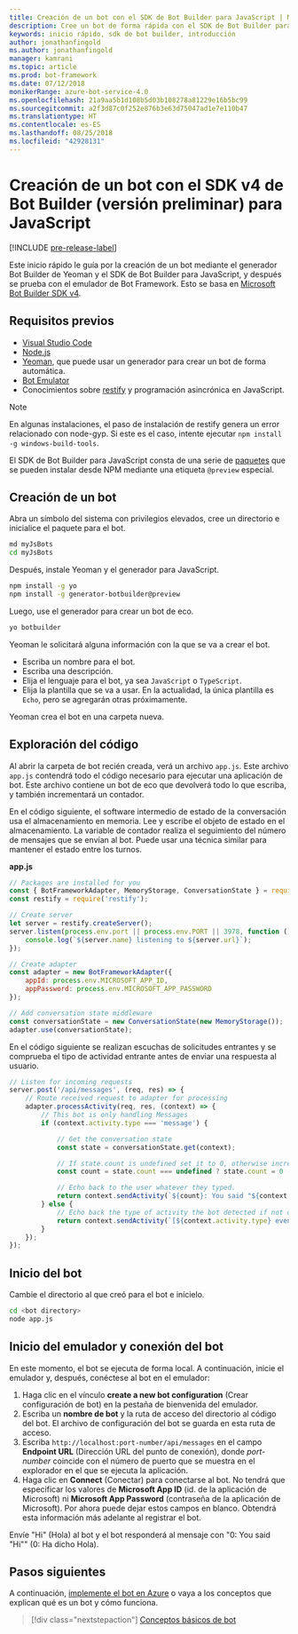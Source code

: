 ```yaml
---
title: Creación de un bot con el SDK de Bot Builder para JavaScript | Microsoft Docs
description: Cree un bot de forma rápida con el SDK de Bot Builder para JavaScript.
keywords: inicio rápido, sdk de bot builder, introducción
author: jonathanfingold
ms.author: jonathanfingold
manager: kamrani
ms.topic: article
ms.prod: bot-framework
ms.date: 07/12/2018
monikerRange: azure-bot-service-4.0
ms.openlocfilehash: 21a9aa5b1d108b5d03b108278a81229e16b5bc99
ms.sourcegitcommit: a2f3d87c0f252e876b3e63d75047ad1e7e110b47
ms.translationtype: HT
ms.contentlocale: es-ES
ms.lasthandoff: 08/25/2018
ms.locfileid: "42928131"
---
```

# <a name="create-a-bot-with-the-bot-builder-sdk-v4-preview-for-javascript"></a>Creación de un bot con el SDK v4 de Bot Builder (versión preliminar) para JavaScript

[!INCLUDE [pre-release-label](../includes/pre-release-label.md)]

Este inicio rápido le guía por la creación de un bot mediante el generador Bot Builder de Yeoman y el SDK de Bot Builder para JavaScript, y después se prueba con el emulador de Bot Framework. Esto se basa en [Microsoft Bot Builder SDK v4](https://github.com/Microsoft/botbuilder-js).

## <a name="prerequisites"></a>Requisitos previos

- [Visual Studio Code](https://www.visualstudio.com/downloads)
- [Node.js](https://nodejs.org/en/)
- [Yeoman](http://yeoman.io/), que puede usar un generador para crear un bot de forma automática.
- [Bot Emulator](https://github.com/Microsoft/BotFramework-Emulator)
- Conocimientos sobre [restify](http://restify.com/) y programación asincrónica en JavaScript.

> [!NOTE]
> En algunas instalaciones, el paso de instalación de restify genera un error relacionado con node-gyp.
> Si este es el caso, intente ejecutar `npm install -g windows-build-tools`.

El SDK de Bot Builder para JavaScript consta de una serie de [paquetes](https://github.com/Microsoft/botbuilder-js/tree/master/libraries) que se pueden instalar desde NPM mediante una etiqueta `@preview` especial.

## <a name="create-a-bot"></a>Creación de un bot

Abra un símbolo del sistema con privilegios elevados, cree un directorio e inicialice el paquete para el bot.

```bash
md myJsBots
cd myJsBots
```

Después, instale Yeoman y el generador para JavaScript.

```bash
npm install -g yo
npm install -g generator-botbuilder@preview
```

Luego, use el generador para crear un bot de eco.

```bash
yo botbuilder
```

Yeoman le solicitará alguna información con la que se va a crear el bot.

- Escriba un nombre para el bot.
- Escriba una descripción.
- Elija el lenguaje para el bot, ya sea `JavaScript` o `TypeScript`.
- Elija la plantilla que se va a usar. En la actualidad, la única plantilla es `Echo`, pero se agregarán otras próximamente.

Yeoman crea el bot en una carpeta nueva.

## <a name="explore-code"></a>Exploración del código

Al abrir la carpeta de bot recién creada, verá un archivo `app.js`. Este archivo `app.js` contendrá todo el código necesario para ejecutar una aplicación de bot. Este archivo contiene un bot de eco que devolverá todo lo que escriba, y también incrementará un contador.

En el código siguiente, el software intermedio de estado de la conversación usa el almacenamiento en memoria. Lee y escribe el objeto de estado en el almacenamiento. La variable de contador realiza el seguimiento del número de mensajes que se envían al bot. Puede usar una técnica similar para mantener el estado entre los turnos.

**app.js**
```javascript
// Packages are installed for you
const { BotFrameworkAdapter, MemoryStorage, ConversationState } = require('botbuilder');
const restify = require('restify');

// Create server
let server = restify.createServer();
server.listen(process.env.port || process.env.PORT || 3978, function () {
    console.log(`${server.name} listening to ${server.url}`);
});

// Create adapter
const adapter = new BotFrameworkAdapter({
    appId: process.env.MICROSOFT_APP_ID,
    appPassword: process.env.MICROSOFT_APP_PASSWORD
});

// Add conversation state middleware
const conversationState = new ConversationState(new MemoryStorage());
adapter.use(conversationState);
```

En el código siguiente se realizan escuchas de solicitudes entrantes y se comprueba el tipo de actividad entrante antes de enviar una respuesta al usuario.

```javascript
// Listen for incoming requests
server.post('/api/messages', (req, res) => {
    // Route received request to adapter for processing
    adapter.processActivity(req, res, (context) => {
        // This bot is only handling Messages
        if (context.activity.type === 'message') {

            // Get the conversation state
            const state = conversationState.get(context);

            // If state.count is undefined set it to 0, otherwise increment it by 1
            const count = state.count === undefined ? state.count = 0 : ++state.count;

            // Echo back to the user whatever they typed.
            return context.sendActivity(`${count}: You said "${context.activity.text}"`);
        } else {
            // Echo back the type of activity the bot detected if not of type message
            return context.sendActivity(`[${context.activity.type} event detected]`);
        }
    });
});
```

## <a name="start-your-bot"></a>Inicio del bot

Cambie el directorio al que creó para el bot e inícielo.

```bash
cd <bot directory>
node app.js
```

## <a name="start-the-emulator-and-connect-your-bot"></a>Inicio del emulador y conexión del bot

En este momento, el bot se ejecuta de forma local. A continuación, inicie el emulador y, después, conéctese al bot en el emulador:

1. Haga clic en el vínculo **create a new bot configuration** (Crear configuración de bot) en la pestaña de bienvenida del emulador.
1. Escriba un **nombre de bot** y la ruta de acceso del directorio al código del bot. El archivo de configuración del bot se guarda en esta ruta de acceso.
1. Escriba `http://localhost:port-number/api/messages` en el campo **Endpoint URL** (Dirección URL del punto de conexión), donde *port-number* coincide con el número de puerto que se muestra en el explorador en el que se ejecuta la aplicación.
1. Haga clic en **Connect** (Conectar) para conectarse al bot. No tendrá que especificar los valores de **Microsoft App ID** (id. de la aplicación de Microsoft) ni **Microsoft App Password** (contraseña de la aplicación de Microsoft). Por ahora puede dejar estos campos en blanco. Obtendrá esta información más adelante al registrar el bot.

Envíe "Hi" (Hola) al bot y el bot responderá al mensaje con "0: You said "Hi"" (0: Ha dicho Hola).

## <a name="next-steps"></a>Pasos siguientes

A continuación, [implemente el bot en Azure](../bot-builder-howto-deploy-azure.md) o vaya a los conceptos que explican qué es un bot y cómo funciona.

> [!div class="nextstepaction"]
> [Conceptos básicos de bot](../v4sdk/bot-builder-basics.md)
